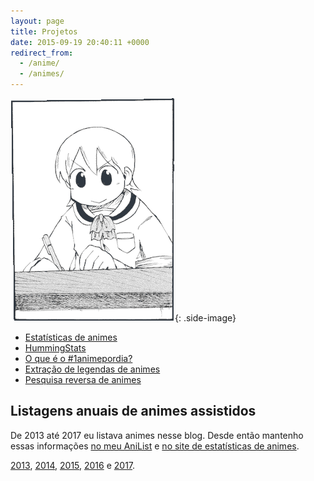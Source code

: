 ```yaml
---
layout: page
title: Projetos
date: 2015-09-19 20:40:11 +0000
redirect_from:
  - /anime/
  - /animes/
---
```


![](/assets/yuuko.png){: .side-image}

* [Estatísticas de animes](https://qgustavor.github.io/stats/)
* [HummingStats](https://qgustavor.github.io/HummingStats/)
* [O que é o #1animepordia?](https://qgustavor.github.io/blog/o-que-%C3%A9-o-1animepordia/)
* [Extração de legendas de animes](https://qgustavor.github.io/blog/extra%C3%A7%C3%A3o-de-legendas-de-animes/)
* [Pesquisa reversa de animes](https://qgustavor.github.io/blog/pesquisa-reversa-de-animes/)

## Listagens anuais de animes assistidos

De 2013 até 2017 eu listava animes nesse blog. Desde então mantenho essas informações [no meu AniList](https://anilist.co/user/qgustavor) e [no site de estatísticas de animes](https://qgustavor.github.io/stats/).

[2013](https://qgustavor.github.io/blog/animes-assistidos-e-mangás-de-2013/), 
[2014](https://qgustavor.github.io/blog/animes-e-mangás-de-2014/),
[2015](https://qgustavor.github.io/blog/animes-e-mangás-de-2015/),
[2016](https://qgustavor.github.io/blog/animes-e-mangás-de-2016/) e 
[2017](https://qgustavor.github.io/blog/animes-e-mangás-de-2017/).
